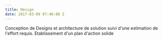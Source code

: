 ```yaml
---
title: Design
date: 2017-03-09 07:48:00 Z
---
```


Conception de Designs et architecture de solution suivi d'une estimation de l'effort requis. Etablissement d'un plan d'action solide